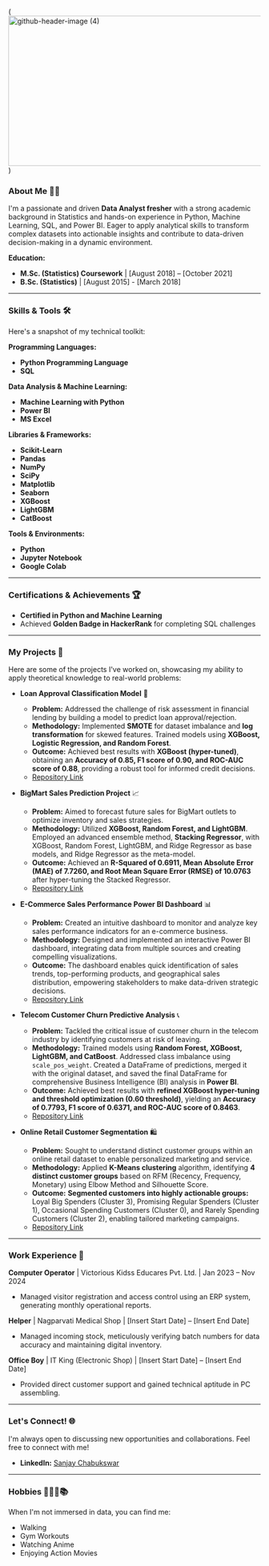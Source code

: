 (<img width="921" height="300" alt="github-header-image (4)" src="https://github.com/user-attachments/assets/234cd62a-aad0-4f1f-bd14-178d00f642c3" />
)

### About Me 👨‍💻

I'm a passionate and driven **Data Analyst fresher** with a strong academic background in Statistics and hands-on experience in Python, Machine Learning, SQL, and Power BI. Eager to apply analytical skills to transform complex datasets into actionable insights and contribute to data-driven decision-making in a dynamic environment.

**Education:**
* **M.Sc. (Statistics) Coursework** | [August 2018] – [October 2021]
* **B.Sc. (Statistics)** | [August 2015] - [March 2018]

---

### Skills & Tools 🛠️

Here's a snapshot of my technical toolkit:

**Programming Languages:**
* **Python Programming Language**
* **SQL**

**Data Analysis & Machine Learning:**
* **Machine Learning with Python**
* **Power BI**
* **MS Excel**

**Libraries & Frameworks:**
* **Scikit-Learn**
* **Pandas**
* **NumPy**
* **SciPy**
* **Matplotlib**
* **Seaborn**
* **XGBoost**
* **LightGBM**
* **CatBoost**

**Tools & Environments:**
* **Python**
* **Jupyter Notebook**
* **Google Colab**

---

### Certifications & Achievements 🏆

* **Certified in Python and Machine Learning**
* Achieved **Golden Badge in HackerRank** for completing SQL challenges

---

### My Projects 🚀

Here are some of the projects I've worked on, showcasing my ability to apply theoretical knowledge to real-world problems:

* **Loan Approval Classification Model** 🏦
    * **Problem:** Addressed the challenge of risk assessment in financial lending by building a model to predict loan approval/rejection.
    * **Methodology:** Implemented **SMOTE** for dataset imbalance and **log transformation** for skewed features. Trained models using **XGBoost, Logistic Regression, and Random Forest**.
    * **Outcome:** Achieved best results with **XGBoost (hyper-tuned)**, obtaining an **Accuracy of 0.85, F1 score of 0.90, and ROC-AUC score of 0.88**, providing a robust tool for informed credit decisions.
    * [Repository Link](https://www.github.com/Sonjoy95/Loan-Approval-Classification-Model)

* **BigMart Sales Prediction Project** 📈
    * **Problem:** Aimed to forecast future sales for BigMart outlets to optimize inventory and sales strategies.
    * **Methodology:** Utilized **XGBoost, Random Forest, and LightGBM**. Employed an advanced ensemble method, **Stacking Regressor**, with XGBoost, Random Forest, LightGBM, and Ridge Regressor as base models, and Ridge Regressor as the meta-model.
    * **Outcome:** Achieved an **R-Squared of 0.6911, Mean Absolute Error (MAE) of 7.7260, and Root Mean Square Error (RMSE) of 10.0763** after hyper-tuning the Stacked Regressor.
    * [Repository Link](https://www.github.com/Sonjoy95/BigMart-Sales-Prediction-Project)

* **E-Commerce Sales Performance Power BI Dashboard** 📊
    * **Problem:** Created an intuitive dashboard to monitor and analyze key sales performance indicators for an e-commerce business.
    * **Methodology:** Designed and implemented an interactive Power BI dashboard, integrating data from multiple sources and creating compelling visualizations.
    * **Outcome:** The dashboard enables quick identification of sales trends, top-performing products, and geographical sales distribution, empowering stakeholders to make data-driven strategic decisions.
    * [Repository Link](https://www.github.com/Sonjoy95/E-Commerce-Sales-PowerBI-Dashboard)

* **Telecom Customer Churn Predictive Analysis** 📞
    * **Problem:** Tackled the critical issue of customer churn in the telecom industry by identifying customers at risk of leaving.
    * **Methodology:** Trained models using **Random Forest, XGBoost, LightGBM, and CatBoost**. Addressed class imbalance using `scale_pos_weight`. Created a DataFrame of predictions, merged it with the original dataset, and saved the final DataFrame for comprehensive Business Intelligence (BI) analysis in **Power BI**.
    * **Outcome:** Achieved best results with **refined XGBoost hyper-tuning and threshold optimization (0.60 threshold)**, yielding an **Accuracy of 0.7793, F1 score of 0.6371, and ROC-AUC score of 0.8463**.
    * [Repository Link](https://www.github.com/Sonjoy95/Telecom-Customer-Churn-Predictive-Analysis)

* **Online Retail Customer Segmentation** 🛍️
    * **Problem:** Sought to understand distinct customer groups within an online retail dataset to enable personalized marketing and service.
    * **Methodology:** Applied **K-Means clustering** algorithm, identifying **4 distinct customer groups** based on RFM (Recency, Frequency, Monetary) using Elbow Method and Silhouette Score.
    * **Outcome:** **Segmented customers into highly actionable groups:** Loyal Big Spenders (Cluster 3), Promising Regular Spenders (Cluster 1), Occasional Spending Customers (Cluster 0), and Rarely Spending Customers (Cluster 2), enabling tailored marketing campaigns.
    * [Repository Link](https://www.github.com/Sonjoy95/Online-Retail-Customer-Segmentation)

---

### Work Experience 💼

**Computer Operator** | Victorious Kidss Educares Pvt. Ltd. | Jan 2023 – Nov 2024
* Managed visitor registration and access control using an ERP system, generating monthly operational reports.

**Helper** | Nagparvati Medical Shop | [Insert Start Date] – [Insert End Date]
* Managed incoming stock, meticulously verifying batch numbers for data accuracy and maintaining digital inventory.

**Office Boy** | IT King (Electronic Shop) | [Insert Start Date] – [Insert End Date]
* Provided direct customer support and gained technical aptitude in PC assembling.

---

### Let's Connect! 🌐

I'm always open to discussing new opportunities and collaborations. Feel free to connect with me!

* **LinkedIn:** [Sanjay Chabukswar](https://www.linkedin.com/in/sanjaychsgc95)

---

### Hobbies 🚴‍♂️🍿📚

When I'm not immersed in data, you can find me:

* Walking
* Gym Workouts
* Watching Anime
* Enjoying Action Movies
